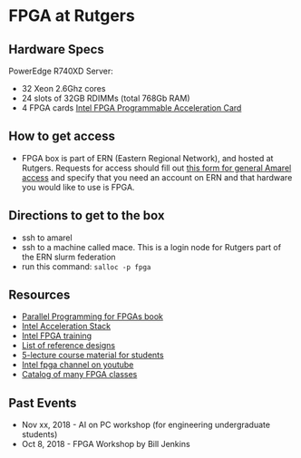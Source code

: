 # FPGA at Rutgers

## Hardware Specs

PowerEdge R740XD Server: 
- 32 Xeon 2.6Ghz cores 
- 24 slots of 32GB RDIMMs (total 768Gb RAM) 
- 4 FPGA cards [Intel FPGA Programmable Acceleration Card](https://www.intel.com/content/www/us/en/programmable/products/boards_and_kits/dev-kits/altera/acceleration-card-arria-10-gx.html)

## How to get access

- FPGA box is part of ERN (Eastern Regional Network), and hosted at Rutgers. Requests for access should fill out [this form for general Amarel access](https://oarc.rutgers.edu/access/) and specify that you need an account on ERN and that hardware you would like to use is FPGA. 

## Directions to get to the box

- ssh to amarel 
- ssh to a machine called mace. This is a login node for Rutgers part of the ERN slurm federation
- run this command: `salloc -p fpga`

## Resources

- [Parallel Programming for FPGAs book](http://kastner.ucsd.edu/hlsbook/)
- [Intel Acceleration Stack](https://www.intel.com/content/www/us/en/programmable/solutions/acceleration-hub/acceleration-stack.html)
- [Intel FPGA training](https://www.intel.com/content/www/us/en/programmable/solutions/acceleration-hub/knowledge-center.html)
- [List of reference designs](https://www.intel.com/content/www/us/en/programmable/products/design-software/embedded-software-developers/opencl/support.html#ref-designs)
- [5-lecture course material for students](https://software.intel.com/en-us/ai-academy/students/kits/dl-inference-fpga)
- [Intel fpga channel on youtube](https://www.youtube.com/channel/UC0wEPiFb0J6AZZ3oPXRoRpw)
- [Catalog of many FPGA classes](https://www.intel.com/content/www/us/en/programmable/support/training/catalog.html)

## Past Events

- Nov xx, 2018 - AI on PC workshop (for engineering undergraduate students)
- Oct 8, 2018 - FPGA Workshop by Bill Jenkins

